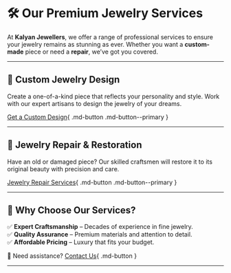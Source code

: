 <style>
/* Light Theme */
[data-md-color-scheme="default"] h1, 
[data-md-color-scheme="default"] h2, 
[data-md-color-scheme="default"] h3, 
[data-md-color-scheme="default"] h4, 
[data-md-color-scheme="default"] h5, 
[data-md-color-scheme="default"] h6 {
    color: rgb(206, 38, 83) !important;
}

/* Dark Theme */
[data-md-color-scheme="slate"] h1, 
[data-md-color-scheme="slate"] h2, 
[data-md-color-scheme="slate"] h3, 
[data-md-color-scheme="slate"] h4, 
[data-md-color-scheme="slate"] h5, 
[data-md-color-scheme="slate"] h6 {
    color: rgb(62, 35, 9) !important;
}
</style>
# 🛠️ Our Premium Jewelry Services  

At **Kalyan Jewellers**, we offer a range of professional services to ensure your jewelry remains as stunning as ever. Whether you want a **custom-made** piece or need a **repair**, we’ve got you covered.

---

## 🎨 Custom Jewelry Design  
Create a one-of-a-kind piece that reflects your personality and style. Work with our expert artisans to design the jewelry of your dreams.  

[Get a Custom Design](custom.md){ .md-button .md-button--primary }

---

## 🔧 Jewelry Repair & Restoration  
Have an old or damaged piece? Our skilled craftsmen will restore it to its original beauty with precision and care.  

[Jewelry Repair Services](repair.md){ .md-button .md-button--primary }

---

## 🏅 Why Choose Our Services?
✅ **Expert Craftsmanship** – Decades of experience in fine jewelry.  
✅ **Quality Assurance** – Premium materials and attention to detail.  
✅ **Affordable Pricing** – Luxury that fits your budget.  

💬 Need assistance? [Contact Us](/about/contact/){ .md-button }

---

<style>
.md-button {
    font-size: 1.1rem;
    padding: 10px 20px;
    border-radius: 8px;
}
.md-button--primary {
    background-color: #d4af37;  /* Gold color */
    color: white;
}
.md-button:hover {
    opacity: 0.8;
}
</style>

<style>
h1:hover, h2:hover, h3:hover h4:hover, h5:hover, h6:hover {
    opacity: 0.7; /* Dims the text when hovered */
    transition: opacity 0.3s ease-in-out;
    cursor: pointer;
}
</style>